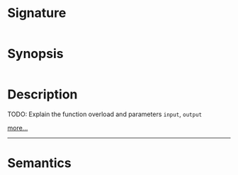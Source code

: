 # Signature
```vikid-signature
```

# Synopsis
```vikid-synopsis
```

# Description
TODO: Explain the function overload and parameters `input`, `output`

[more...](https://en.wikipedia.org/wiki/Natural_logarithm)

----
# Semantics